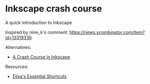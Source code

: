 # Inkscape crash course

A quick introduction to Inkscape

Inspired by nine_k's comment: https://news.ycombinator.com/item?id=13319336

Alternatives:
- [A Crash Course in Inkscape](http://www.chrishilbig.com/a-crash-course-in-inkscape/)

Resources:

- [Elisa's Essential Shortcuts](http://www.yemanjalisa.net/wp-content/uploads/2016/06/inkscape-shortcut-print.png)
